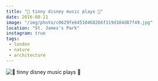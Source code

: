 ```yaml
---
title: "🍃 tinny disney music plays 🍃"
date: 2016-08-11
image: "/img/photo/c0629fe64510468266f319d104d87f49.jpg"
location: "St. James's Park"
instagram: true
tags:
 - london
 - nature
 - architecture
---
```


![🍃 tinny disney music plays 🍃](/img/photo/c0629fe64510468266f319d104d87f49.jpg)
